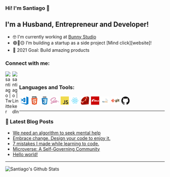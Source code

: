 ### Hi! I'm Santiago 👋

## I'm a Husband, Entrepreneur and Developer!
- 🤓 I'm currently working at [Bunny Studio](https://bunnystudio.com/)
- 🟣🔵🟡 I’m building a startup as a side project [Mind click][website]!
- 🏁 2021 Goal: Build amazing products

### Connect with me:

[<img align="left" alt="santiago | Twitter" width="22px" src="https://cdn.jsdelivr.net/npm/simple-icons@v3/icons/twitter.svg" />][twitter]
[<img align="left" alt="santiago | LinkedIn" width="22px" src="https://cdn.jsdelivr.net/npm/simple-icons@v3/icons/linkedin.svg" />][linkedin]

<br />

### Languages and Tools:

<img align="left" alt="Visual Studio Code" width="26px" style="margin: 3px;" src="https://raw.githubusercontent.com/github/explore/80688e429a7d4ef2fca1e82350fe8e3517d3494d/topics/visual-studio-code/visual-studio-code.png" />
<img align="left" alt="HTML5" width="26px" style="margin: 3px;" src="https://raw.githubusercontent.com/github/explore/80688e429a7d4ef2fca1e82350fe8e3517d3494d/topics/html/html.png" />
<img align="left" alt="CSS3" width="26px" style="margin: 3px;" src="https://raw.githubusercontent.com/github/explore/80688e429a7d4ef2fca1e82350fe8e3517d3494d/topics/css/css.png" />
<img align="left" alt="Sass" width="26px" style="margin: 3px;" src="https://raw.githubusercontent.com/github/explore/80688e429a7d4ef2fca1e82350fe8e3517d3494d/topics/sass/sass.png" />
<img align="left" alt="JavaScript" width="26px" style="margin: 3px;" src="https://raw.githubusercontent.com/github/explore/80688e429a7d4ef2fca1e82350fe8e3517d3494d/topics/javascript/javascript.png" />
<img align="left" alt="React" width="26px" style="margin: 3px;" src="https://raw.githubusercontent.com/github/explore/80688e429a7d4ef2fca1e82350fe8e3517d3494d/topics/react/react.png" />
<img align="left" alt="Ruby" width="26px" style="margin: 3px;" src="https://raw.githubusercontent.com/github/explore/e94815998e4e0713912fed477a1f346ec04c3da2/topics/ruby/ruby.png" />
<img align="left" alt="Rails" width="26px" style="margin: 3px;" src="https://raw.githubusercontent.com/github/explore/80688e429a7d4ef2fca1e82350fe8e3517d3494d/topics/rails/rails.png" />
<img align="left" alt="MySQL" width="26px" style="margin: 3px;" src="https://raw.githubusercontent.com/github/explore/80688e429a7d4ef2fca1e82350fe8e3517d3494d/topics/mysql/mysql.png" />
<img align="left" alt="Git" width="26px" style="margin: 3px;" src="https://raw.githubusercontent.com/github/explore/80688e429a7d4ef2fca1e82350fe8e3517d3494d/topics/git/git.png" />
<img align="left" alt="GitHub" width="26px" style="margin: 3px;" src="https://raw.githubusercontent.com/github/explore/78df643247d429f6cc873026c0622819ad797942/topics/github/github.png" />

<br />
<br />

---

### 📕 Latest Blog Posts
<!-- BLOG-POST-LIST:START -->
- [We need an algorithm to seek mental help](https://medium.com/dev-genius/we-need-an-algorithm-to-seek-mental-help-60aca22c1eee?source=rss-dbeb876207cb------2)
- [Embrace change. Design your code to enjoy it.](https://medium.com/dev-genius/embrace-change-design-your-code-to-enjoy-it-57b8f6cf2eb4?source=rss-dbeb876207cb------2)
- [7 mistakes I made while learning to code.](https://medium.com/dev-genius/7-mistakes-i-made-while-learning-to-code-8b2b54a532c5?source=rss-dbeb876207cb------2)
- [Microverse: A Self-Governing Community](https://medium.com/@srba87/microverse-a-self-governing-community-69bd98027785?source=rss-dbeb876207cb------2)
- [Hello world!](https://medium.com/@srba87/hello-world-6f780af0b370?source=rss-dbeb876207cb------2)
<!-- BLOG-POST-LIST:END -->

---

<img align="left" alt="Santiago's Github Stats" src="https://github-readme-stats.codestackr.vercel.app/api?username=santiagorodriguezbermudez&show_icons=true&hide_border=true" />

[twitter]: https://twitter.com/srba87
[linkedin]: https://linkedin.com/in/srba
